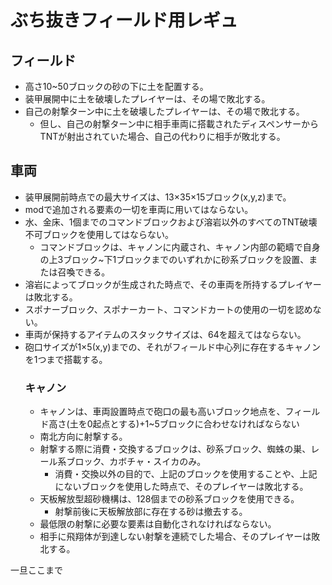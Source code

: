 # ぶち抜きフィールド用レギュ
## フィールド
- 高さ10~50ブロックの砂の下に土を配置する。
- 装甲展開中に土を破壊したプレイヤーは、その場で敗北する。
- 自己の射撃ターン中に土を破壊したプレイヤーは、その場で敗北する。
  - 但し、自己の射撃ターン中に相手車両<!--UFOいるかもよ-->に搭載されたディスペンサーからTNTが射出されていた場合、自己の代わりに相手が敗北する。
## 車両
- 装甲展開前時点での最大サイズは、13×35×15ブロック(x,y,z)まで。
- modで追加される要素の一切を車両に用いてはならない。<!--HACミサイルも含めてるつもり-->
- 水、金床、1個までのコマンドブロックおよび溶岩以外のすべてのTNT破壊不可ブロックを使用してはならない。
  - コマンドブロックは、キャノンに内蔵され、キャノン内部の範疇で自身の上3ブロック~下1ブロックまでのいずれかに砂系ブロックを設置、または召喚できる。
- 溶岩によってブロックが生成された時点で、その車両を所持するプレイヤーは敗北する。
- スポナーブロック、スポナーカート、コマンドカートの使用の一切を認めない。
- 車両が保持するアイテムのスタックサイズは、64を超えてはならない。
- 砲口サイズが1×5(x,y)までの、それがフィールド中心列に存在するキャノンを1つまで搭載する。
  ### キャノン
    - キャノンは、車両設置時点で砲口の最も高いブロック地点を、フィールド高さ(土を0起点とする)+1~5ブロックに合わせなければならない<!--砲口は地面から最大５ブロックまでと記述すべきだろうか-->
    - 南北方向に射撃する。
    - 射撃する際に消費・交換するブロックは、砂系ブロック、蜘蛛の巣、レール系ブロック、カボチャ・スイカのみ。
      - 消費・交換以外の目的で、上記のブロックを使用することや、上記にないブロックを使用した時点で、そのプレイヤーは敗北する。
    - 天板解放型超砂機構は、128個までの砂系ブロックを使用できる。<!--64個だと少ないかなって-->
      - 射撃前後に天板解放部に存在する砂は撤去する。
    - 最低限の射撃に必要な要素は自動化されなければならない。
    - 相手に飛翔体が到達しない射撃を連続でした場合、そのプレイヤーは敗北する。<!--飛翔体が到達するという表現は曖昧？-->
    
一旦ここまで

